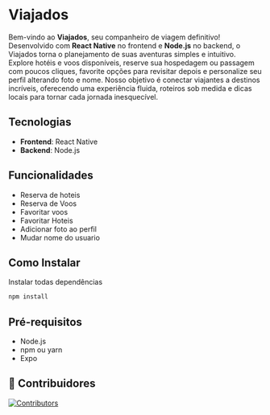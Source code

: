 # Viajados

Bem-vindo ao **Viajados**, seu companheiro de viagem definitivo! Desenvolvido com **React Native** no frontend e **Node.js** no backend, o Viajados torna o planejamento de suas aventuras simples e intuitivo. Explore hotéis e voos disponíveis, reserve sua hospedagem ou passagem com poucos cliques, favorite opções para revisitar depois e personalize seu perfil alterando foto e nome. Nosso objetivo é conectar viajantes a destinos incríveis, oferecendo uma experiência fluida, roteiros sob medida e dicas locais para tornar cada jornada inesquecível.

## Tecnologias
- **Frontend**: React Native  
- **Backend**: Node.js  


## Funcionalidades
- Reserva de hoteis
- Reserva de Voos
- Favoritar voos
- Favoritar Hoteis
- Adicionar foto ao perfil
- Mudar nome do usuario


## Como Instalar
Instalar todas dependências
```sh
npm install
````

## Pré-requisitos
- Node.js  
- npm ou yarn  
- Expo

## 👥 Contribuidores

[![Contributors](https://contrib.rocks/image?repo=JulioAkaminee/viajados)](https://github.com/JulioAkaminee/viajados/graphs/contributors)





